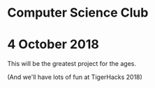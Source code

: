 # Computer Science Club
# 4 October 2018

This will be the greatest project for the ages.

(And we'll have lots of fun at TigerHacks 2018)